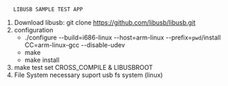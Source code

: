        LIBUSB SAMPLE TEST APP
1. Download libusb:
    git clone https://github.com/libusb/libusb.git
2. configuration
   - ./configure --build=i686-linux --host=arm-linux --prefix=`pwd`/install CC=arm-linux-gcc --disable-udev
   - make
   - make install
3. make test 
   set CROSS_COMPILE & LIBUSBROOT
4. File System necessary
   suport usb fs system (linux)
